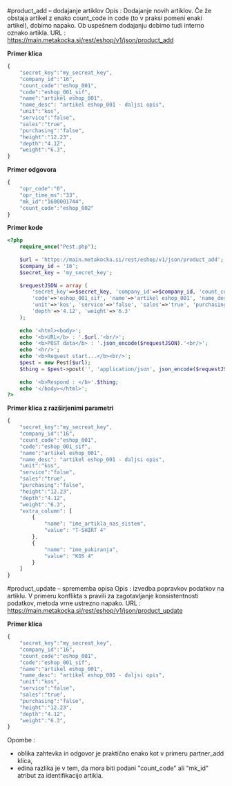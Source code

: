 #product_add – dodajanje artiklov
Opis : Dodajanje novih artiklov. Če že obstaja artikel z enako count_code in code (to v praksi pomeni enaki artikel), dobimo napako. Ob uspešnem dodajanju dobimo tudi interno oznako artikla.
URL : https://main.metakocka.si/rest/eshop/v1/json/product_add

**Primer klica**
```javascript
{
    "secret_key":"my_secreat_key",
    "company_id":"16",
    "count_code":"eshop_001",
    "code":"eshop_001_sif",
    "name":"artikel eshop_001",
    "name_desc": "artikel eshop_001 - daljsi opis",    
    "unit":"kos",
    "service":"false",
    "sales":"true",
    "purchasing":"false",
    "height":"12.23",
    "depth":"4.12",
    "weight":"6.3",
}
```

**Primer odgovora**
```javascript
{
    "opr_code":"0",
    "opr_time_ms":"33",
    "mk_id":"1600001744",
    "count_code":"eshop_002"
}
```

**Primer kode**
```php
<?php
    require_once("Pest.php");
 
    $url = 'https://main.metakocka.si/rest/eshop/v1/json/product_add';
    $company_id = '16';
    $secret_key = 'my_secret_key';
 
    $requestJSON = array (
        'secret_key'=>$secret_key, 'company_id'=>$company_id, 'count_code'=>'eshop_001',
        'code'=>'eshop_001_sif', 'name'=>'artikel eshop_001', 'name_desc'=>'artikel eshop_001 - daljsi opis',    
        'unit'=>'kos', 'service'=>'false', 'sales'=>'true', 'purchasing'=>'false', 'height'=>'12.23',
        'depth'=>'4.12', 'weight'=>'6.3'
    );
 
    echo '<html><body>';
    echo '<b>URL</b> : '.$url.'<br/>';
    echo '<b>POST data</b> : '.json_encode($requestJSON).'<br/>';
    echo '<hr/>';
    echo '<b>Request start...</b><br/>';
    $pest = new Pest($url);
    $thing = $pest->post('', 'application/json', json_encode($requestJSON));
 
    echo '<b>Respond : </b>'.$thing;
    echo '</body></html>';    
?>
```
**Primer klica z razširjenimi parametri**
```javascript
{
    "secret_key":"my_secreat_key",
    "company_id":"16",
    "count_code":"eshop_001",
    "code":"eshop_001_sif",
    "name":"artikel eshop_001",
    "name_desc": "artikel eshop_001 - daljsi opis",    
    "unit":"kos",
    "service":"false",
    "sales":"true",
    "purchasing":"false",
    "height":"12.23",
    "depth":"4.12",
    "weight":"6.3",
    "extra_column": [
        {
            "name": "ime_artikla_nas_sistem",
            "value": "T-SHIRT 4"
        },
        {
            "name": "ime_pakiranja",
            "value": "KOS 4"
        }
    ]
}
```


#product_update – sprememba opisa
Opis : izvedba popravkov podatkov na artiklu. V primeru konflikta s pravili za zagotavljanje konsistentnosti podatkov, metoda vrne ustrezno napako.
URL : https://main.metakocka.si/rest/eshop/v1/json/product_update

**Primer klica**
```javascript
{
    "secret_key":"my_secreat_key",
    "company_id":"16",
    "count_code":"eshop_001",
    "code":"eshop_001_sif",
    "name":"artikel eshop_001",
    "name_desc": "artikel eshop_001 - daljsi opis",    
    "unit":"kos",
    "service":"false",
    "sales":"true",
    "purchasing":"false",
    "height":"12.23",
    "depth":"4.12",
    "weight":"6.3",
}
```

Opombe :
- oblika zahtevka in odgovor je praktično enako kot v primeru partner_add klica,
- edina razlika je v tem, da mora biti podani "count_code" ali "mk_id" atribut za identifikacijo artikla.









